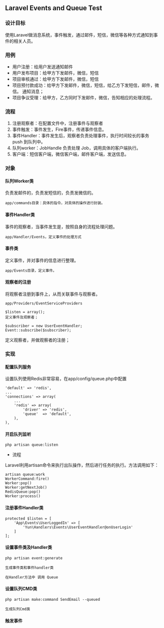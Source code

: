 ## Laravel Events and Queue Test

### 设计目标

使用Laravel做消息系统，事件触发，通过邮件，短信，微信等各种方式通知到事件的相关人员。

### 用例

- 用户注册：给用户发送通知邮件 
- 用户发布项目：给甲方下发邮件，微信，短信 
- 项目审核通过：给甲方下发邮件，微信，短信
- 项目预付款成功：给甲方下发邮件，微信，短信，给乙方下发短信，邮件，微信。 通知消息；
- 项目争议受理：给甲方，乙方同时下发邮件，微信，告知相应的处理流程。

### 流程

1. 注册观察者：在配置文件中，注册事件与观察者
2. 事件触发：事件发生，Fire事件，传递事件信息。
3. 事件Handler：事件发生后，观察者负责处理事件，执行时间较长的事务 push 到队列中。
4. 队列worker：JobHandle 负责处理 Job，调用具体的客户端执行。
5. 客户端：短信客户端，微信客户端，邮件客户端，发送信息。

### 对象

#### 队列Worker类
负责发邮件的，负责发短信的，负责发微信的。

    app/commands目录：具体的指令，对具体的操作进行封装。

#### 事件Handler类
事件的观察者，当事件发生是，按照自身的流程处理问题。

    app/Handler/Events，定义事件的处理方式

#### 事件类
定义事件，并对事件的信息进行整理。

    app/Events目录，定义事件。

#### 观察者的注册
将观察者注册到事件上，从而关联事件与观察者。

    app/Providers/EventServiceProviders
    
    $listen = array();
    定义事件及观察者；

    $subscriber = new UserEventHandler;
    Event::subscribe($subscriber);

定义观察者，并做观察者的注册；


### 实现

#### 配置队列服务

设置队列使用Redis非常容易，在app/config/queue.php中配置

    'default' => 'redis',
    ...
    'connections' => array(
        ...
        'redis' => array(
            'driver' => 'redis',
            'queue'  => 'default',
        ),
    ),


#### 开启队列监听

    php artisan queue:listen

- 流程

Laravel利用artisan命令来执行出队操作，然后进行任务的执行。方法调用如下：

    artisan queue:work
    WorkerCommand:fire()
    Worker:pop()
    Worker:getNextJob()
    RedisQueue:pop()
    Worker:process()

#### 注册事件Handler类

    protected $listen = [
    	'App\Events\UserLoggedIn' => [
    		'Yun\Handlers\Events\UserEventHandler@onUserLogin'
    	]
    ];


#### 设置事件类及Handler类

    php artisan event:generate

    生成事件类和事件handler类

    在Handler方法中 调用 Queue


#### 设置队列CMD类

    php artisan make:command SendEmail --queued

    生成队列Cmd类

#### 触发事件




